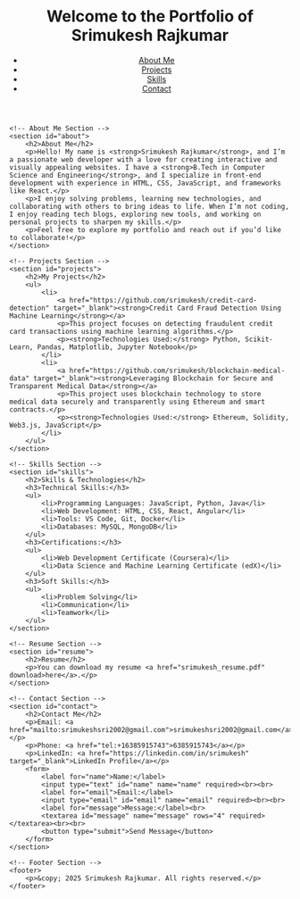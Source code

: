 <!DOCTYPE html>
<html lang="en">

<head>
    <meta charset="UTF-8">
    <meta name="viewport" content="width=device-width, initial-scale=1.0">
    <title>Srimukesh Rajkumar | Portfolio</title>
    <link rel="stylesheet" href="styles.css">
</head>

<body>
    <!-- Header Section -->
    <header>
        <h1>Welcome to the Portfolio of <strong>Srimukesh Rajkumar</strong></h1>
        <nav>
            <ul>
                <li><a href="#about">About Me</a></li>
                <li><a href="#projects">Projects</a></li>
                <li><a href="#skills">Skills</a></li>
                <li><a href="#contact">Contact</a></li>
            </ul>
        </nav>
    </header>

    <!-- About Me Section -->
    <section id="about">
        <h2>About Me</h2>
        <p>Hello! My name is <strong>Srimukesh Rajkumar</strong>, and I’m a passionate web developer with a love for creating interactive and visually appealing websites. I have a <strong>B.Tech in Computer Science and Engineering</strong>, and I specialize in front-end development with experience in HTML, CSS, JavaScript, and frameworks like React.</p>
        <p>I enjoy solving problems, learning new technologies, and collaborating with others to bring ideas to life. When I’m not coding, I enjoy reading tech blogs, exploring new tools, and working on personal projects to sharpen my skills.</p>
        <p>Feel free to explore my portfolio and reach out if you’d like to collaborate!</p>
    </section>

    <!-- Projects Section -->
    <section id="projects">
        <h2>My Projects</h2>
        <ul>
            <li>
                <a href="https://github.com/srimukesh/credit-card-detection" target="_blank"><strong>Credit Card Fraud Detection Using Machine Learning</strong></a>
                <p>This project focuses on detecting fraudulent credit card transactions using machine learning algorithms.</p>
                <p><strong>Technologies Used:</strong> Python, Scikit-Learn, Pandas, Matplotlib, Jupyter Notebook</p>
            </li>
            <li>
                <a href="https://github.com/srimukesh/blockchain-medical-data" target="_blank"><strong>Leveraging Blockchain for Secure and Transparent Medical Data</strong></a>
                <p>This project uses blockchain technology to store medical data securely and transparently using Ethereum and smart contracts.</p>
                <p><strong>Technologies Used:</strong> Ethereum, Solidity, Web3.js, JavaScript</p>
            </li>
        </ul>
    </section>

    <!-- Skills Section -->
    <section id="skills">
        <h2>Skills & Technologies</h2>
        <h3>Technical Skills:</h3>
        <ul>
            <li>Programming Languages: JavaScript, Python, Java</li>
            <li>Web Development: HTML, CSS, React, Angular</li>
            <li>Tools: VS Code, Git, Docker</li>
            <li>Databases: MySQL, MongoDB</li>
        </ul>
        <h3>Certifications:</h3>
        <ul>
            <li>Web Development Certificate (Coursera)</li>
            <li>Data Science and Machine Learning Certificate (edX)</li>
        </ul>
        <h3>Soft Skills:</h3>
        <ul>
            <li>Problem Solving</li>
            <li>Communication</li>
            <li>Teamwork</li>
        </ul>
    </section>

    <!-- Resume Section -->
    <section id="resume">
        <h2>Resume</h2>
        <p>You can download my resume <a href="srimukesh_resume.pdf" download>here</a>.</p>
    </section>

    <!-- Contact Section -->
    <section id="contact">
        <h2>Contact Me</h2>
        <p>Email: <a href="mailto:srimukeshsri2002@gmail.com">srimukeshsri2002@gmail.com</a></p>
        <p>Phone: <a href="tel:+16385915743">6385915743</a></p>
        <p>LinkedIn: <a href="https://linkedin.com/in/srimukesh" target="_blank">LinkedIn Profile</a></p>
        <form>
            <label for="name">Name:</label>
            <input type="text" id="name" name="name" required><br><br>
            <label for="email">Email:</label>
            <input type="email" id="email" name="email" required><br><br>
            <label for="message">Message:</label><br>
            <textarea id="message" name="message" rows="4" required></textarea><br><br>
            <button type="submit">Send Message</button>
        </form>
    </section>

    <!-- Footer Section -->
    <footer>
        <p>&copy; 2025 Srimukesh Rajkumar. All rights reserved.</p>
    </footer>
</body>

</html>
